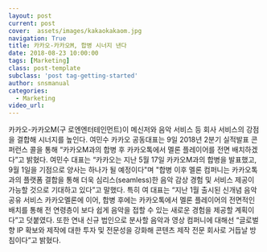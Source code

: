 ```yaml
---
layout: post
current: post
cover:  assets/images/kakaokakaom.jpg
navigation: True
title: 카카오-카카오M, 합병 시너지 낸다
date: 2018-08-23 10:00:00
tags: [Marketing]
class: post-template
subclass: 'post tag-getting-started'
author: snsmanual
categories:
  - Marketing
video_url: 
---
```


카카오-카카오M(구 로엔엔터테인먼트)이 메신저와 음악 서비스 등 
회사 서비스의 강점을 결합해 시너지를 높인다.
여민수 카카오 공동대표는 9일 2018년 2분기 실적발표 콘퍼런스 콜을 통해 “카카오M과의 합병 후 카카오톡에서 멜론 플레이어를 전면 배치하겠다”고 밝혔다.
여민수 대표는 “카카오는 지난 5월 17일 카카오M과의 합병을 발표했고, 
9월 1일을 기점으로 양사는 하나가 될 예정이다"며 
"합병 이후 멜론 컴퍼니는 카카오톡과의 플랫폼 결합을 통해 더욱 심리스(seamless)한 음악 감상 경험 및 서비스 제공이 가능할 것으로 기대하고 있다”고 말했다.
특히 여 대표는 “지난 1월 출시된 신개념 음악 공유 서비스 카카오멜론에 이어, 
합병 후에는 카카오톡에서 멜론 플레이어의 전면적인 배치를 통해 전 연령층이 보다 쉽게 음악을 접할 수 있는 새로운 경험을 제공할 계획이다”고 덧붙였다. 
또한 연내 신규 법인으로 분사할 음악과 영상 컴퍼니에 대해선 “글로벌향 IP 확보와 
제작에 대한 투자 및 전문성을 강화해 콘텐츠 제작 전문 회사로 거듭날 방침이다”고 밝혔다. 